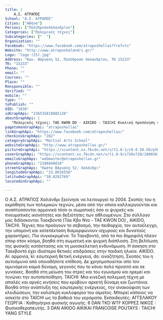 ```yaml
---
title: |
    Α.Σ. ΑΤΡΑΠΟΣ
School: "Α.Σ. ΑΤΡΑΠΟΣ"
Cities: ["Αθήνα"]
Perioxi: ["ΠολύδροσοΧαλανδρίου"]
Categories: ["Πολεμικές τέχνες"]
Subcategories: ["  "]
Organization: ""
Facebook: "https://www.facebook.com/atraposhellas?fref=ts"
Website: "http://www.atraposhalandri.gr/"
Logo: "logo (25).jpg"
Address: "Κων. Βάρναλη 52, Πολύδροσο Χαλανδρίου, TK 15233"
TK: "15233"
Phone: ""
email: ""
Courses: ""
Place: ""
Rensponsible: ""
Verified: ""
mobile: ""
type: ""
toPublish: ""
UID: "1636"
idGraphApi: "236535819885126"
aboutGraphApi: | 
   "Πολεμικές τέχνες: TAE KWON DO - AIKIDO - TAICHI Κυκλική προπόνηση για ενδυνάμωση των αθλητών"
pagetokenGraphApi: "atraposhellas"
linkGraphApi: "https://www.facebook.com/atraposhellas/"
checkinsGraphApi: "262"
categoryGraphApi: "Martial Arts School"
websiteGraphApi: "http://www.atraposhellas.gr/"
pictureGraphApi: "https://scontent.xx.fbcdn.net/v/t1.0-1/c8.0.50.50/p50x50/10152526_236545649884143_2096600993_n.jpg?oh=81b5aaed549a3474dbdc41e2b7fd2183&amp;oe=5B0185B6"
coverGraphApi: "https://scontent.xx.fbcdn.net/v/t1.0-9/s720x720/10003017_238824976322877_1068220158_n.jpg?oh=0c9cc06bf605b97d4925bff5d5dccb08&amp;oe=5B0759D8"
emailsGraphApi: "webmaster@atraposhellas.gr"
phoneGraphApi: "2106848018"
streetGraphApi: "Κώστα Βάρναλη 52, Χαλάνδρι"
longitudeGraphApi: "23.8016556"
latitudeGraphApi: "38.0292769"
locatedinGraphApi: ""

---
```


Ο Α.Σ. ΑΤΡΑΠΟΣ Χαλάνδρι ξεκίνησε να λειτουργεί το 2004. Σκοπός του η εκμάθηση των πολεμικών τεχνών, μέσα από την οποία καλλιεργούνται και αναπτύσσονται αρμονικά τόσο οι σωματικές όσο οι ψυχικές και πνευματικές ικανότητες και δεξιότητες των αθλουμένων. Στο σύλλογο μας διδάσκονται Ταεκβοντό (Τάε Κβο Ντο - TAE KWON DO) , AIKIDO, TAICHI. Τέχνες που προάγουν το σεβασμό, την πειθαρχία, τον αυτοέλεγχο, την υπομονή και κατεπέκταση διαμορφώνουν ισχυρούς και δυνατούς χαρακτήρες. Πιο συγκεκριμένα: To Ταεκβοντό, από τα πιο δημοφιλή πλέον σπορ στον κόσμο, βοηθά στη σωματική και ψυχική διάπλαση. Στη βελτίωση της φυσικής κατάστασης και τη μυοσκελετική ενδυνάμωση. Η άσκηση στο Ταεκβοντό έχει ιδιαίτερα θετικές επιδράσεις στην παιδική ηλικία. AIKIDO. Αi: αρμονία, ki: εσωτερική θετική ενέργεια, do: αναζήτηση. Σκοπός του η αυτοάμυνα από οποιαδήποτε επίθεση. Δε χρησιμοποιείται απο τον αμυνόμενο καμιά δύναμη, γεγονός που το κάνει πολύ προσιτό και σε γυναίκες. Βοηθά στη μείωση του στρες και του εγωισμού και ηρεμεί και τονώνει την αυτοπεποίθηση. TAICHI: Μια κινεζική πολεμική τέχνη με απαλές και αργές κινήσεις που κρύβουν αρκετή δύναμη και ζωντάνια. Βοηθά στην ανάπτυξη της εσωτερικής ενέργειας, την ανακούφιση των κλειδώσεων, την καλύτερη κυκλοφορία του αίματος. Μπορεί κάποιος να ασκείτε στο ΤΑΙCHΙ ως τα βαθειά του γεράματα. Εκπαιδευτές: ΑΓΓΕΛΑΚΟΥ ΓΕΩΡΓΙΑ : Καθηγήτρια φυσικής αγωγής. 6 DAN TKD WTF KOΡΡΕΣ ΝΙΚΟΣ : Φυσικοθεραπευτής. 3 DAN AIKIDO AIKIKAΙ FRANCOISE POUTAYS : TAICHI YANG STYLE

